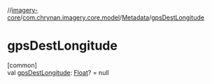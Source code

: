 //[imagery-core](../../../index.md)/[com.chrynan.imagery.core.model](../index.md)/[Metadata](index.md)/[gpsDestLongitude](gps-dest-longitude.md)

# gpsDestLongitude

[common]\
val [gpsDestLongitude](gps-dest-longitude.md): [Float](https://kotlinlang.org/api/latest/jvm/stdlib/kotlin/-float/index.html)? = null
